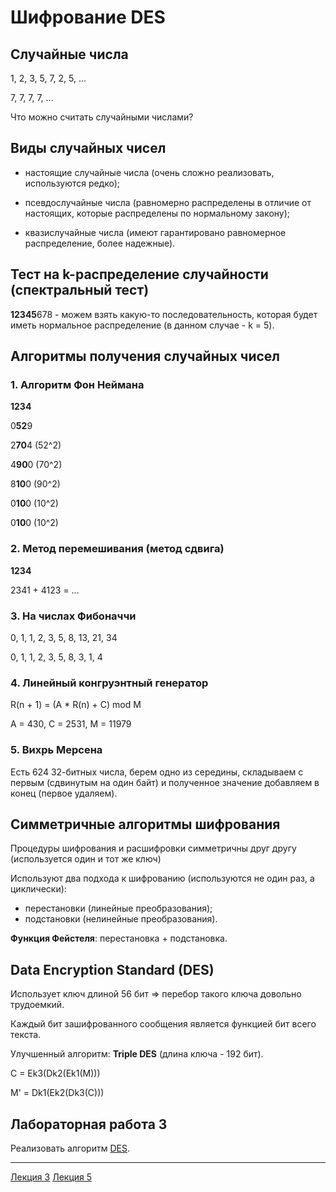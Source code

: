 # Шифрование DES

## Случайные числа

1, 2, 3, 5, 7, 2, 5, ...

7, 7, 7, 7, ...

Что можно считать случайными числами?




## Виды случайных чисел

- настоящие случайные числа (очень сложно реализовать, используются редко);

- псевдослучайные числа (равномерно распределены в отличие от настоящих, которые распределены по нормальному закону);

- квазислучайные числа (имеют гарантировано равномерное распределение, более надежные).

    


## Тест на k-распределение случайности (спектральный тест)

**12345**678 - можем взять какую-то последовательность, которая будет иметь нормальное распределение (в данном случае - k = 5).




## Алгоритмы получения случайных чисел

### 1. Алгоритм Фон Неймана

**1234**

0**52**9

2**70**4 (52^2)

4**90**0 (70^2)

8**10**0 (90^2)

0**10**0 (10^2)

0**10**0 (10^2)

### 2. Метод перемешивания (метод сдвига)

**1234**

2341 + 4123 = ...

### 3. На числах Фибоначчи

0, 1, 1, 2, 3, 5, 8, 13, 21, 34

0, 1, 1, 2, 3, 5, 8, 3,  1,  4

### 4. Линейный конгруэнтный генератор

R(n + 1) = (A * R(n) + C) mod M

A = 430, C = 2531, M = 11979

### 5. Вихрь Мерсена

Есть 624 32-битных числа, берем одно из середины, складываем с первым (сдвинутым на один байт) и полученное значение добавляем в конец (первое удаляем).




## Симметричные алгоритмы шифрования

Процедуры шифрования и расшифровки симметричны друг другу (используется один и тот же ключ)

Используют два подхода к шифрованию (используются не один раз, а циклически):

- перестановки (линейные преобразования);
- подстановки (нелинейные преобразования).

**Функция Фейстеля**: перестановка + подстановка.




## Data Encryption Standard (DES)

Использует ключ длиной 56 бит => перебор такого ключа довольно трудоемкий.

Каждый бит зашифрованного сообщения является функцией бит всего текста.

Улучшенный алгоритм: **Triple DES** (длина ключа - 192 бит).

C = Ek3(Dk2(Ek1(M)))

M' = Dk1(Ek2(Dk3(C)))




## Лабораторная работа 3

Реализовать алгоритм [DES](https://github.com/ilyasssklimov/bmstu_all/tree/sem_07/sem_07/DataSecurity/lections/extra/DES.pdf).

---

[Лекция 3](https://github.com/ilyasssklimov/bmstu_all/tree/sem_07/sem_07/DataSecurity/lections/lection_03.md) 
[Лекция 5](https://github.com/ilyasssklimov/bmstu_all/tree/sem_07/sem_07/DataSecurity/lections/lection_05.md)
